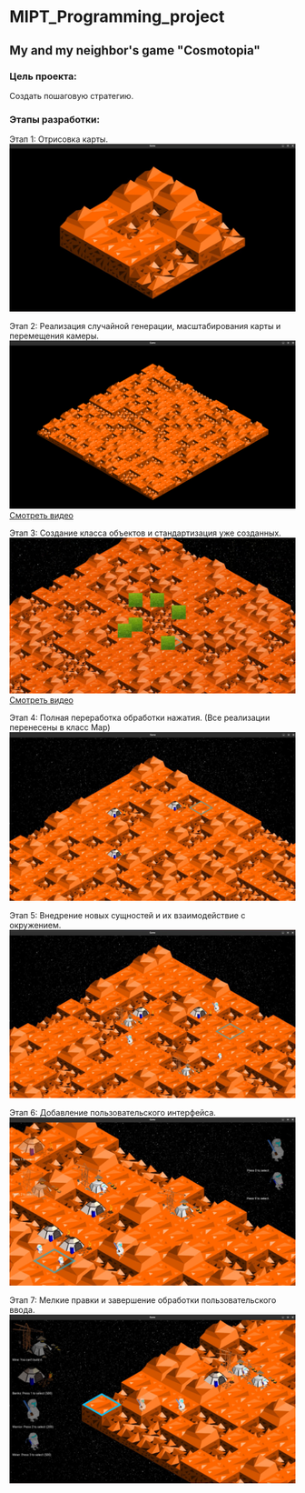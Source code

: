 # MIPT_Programming_project
## My and my neighbor's game "Cosmotopia"

### Цель проекта:
Создать пошаговую стратегию.

### Этапы разработки:
Этап 1: Отрисовка карты.
![Отрисовка карты.](/Images/EmptyMap.png)

Этап 2: Реализация случайной генерации, масштабирования карты и перемещения камеры.
![Отрисовка карты.](/Images/ScaleMap.png)
[Смотреть видео](/Images/ScaleMap.mp4) 

Этап 3: Создание класса объектов и стандартизация уже созданных.
![Отрисовка карты.](/Images/Buildings.png)
[Смотреть видео](/Images/Buildings.mp4) 

Этап 4: Полная переработка обработки нажатия. (Все реализации перенесены в класс Map)
![Отрисовка карты.](/Images/Barracks.png)

Этап 5: Внедрение новых сущностей и их взаимодействие с окружением.
![Отрисовка карты.](/Images/Units.png)

Этап 6: Добавление пользовательского интерфейса.
![Отрисовка карты.](/Images/UI.png)

Этап 7: Мелкие правки и завершение обработки пользовательского ввода.
![Отрисовка карты.](/Images/USER.png)